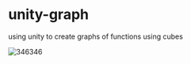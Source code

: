 # unity-graph
 using unity to create graphs of functions using cubes
 
![346346](https://github.com/integerincrement/unity-graph/assets/87837473/7667a52e-cec3-4f95-b802-d98353b87c8d)
